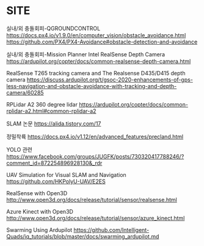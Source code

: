 # SITE
실내/외 충돌회피-QGROUNDCONTROL
https://docs.px4.io/v1.9.0/en/computer_vision/obstacle_avoidance.html
https://github.com/PX4/PX4-Avoidance#obstacle-detection-and-avoidance


실내/외 충돌회피-Mission Planner
Intel RealSense Depth Camera
https://ardupilot.org/copter/docs/common-realsense-depth-camera.html

RealSense T265 tracking camera and The Realsense D435/D415 depth camera 
https://discuss.ardupilot.org/t/gsoc-2020-enhancements-of-gps-less-navigation-and-obstacle-avoidance-with-tracking-and-depth-camera/60285

RPLidar A2 360 degree lidar
https://ardupilot.org/copter/docs/common-rplidar-a2.html#common-rplidar-a2

SLAM 논문
https://alida.tistory.com/17

정밀착륙
https://docs.px4.io/v1.12/en/advanced_features/precland.html

YOLO 관련
https://www.facebook.com/groups/JUGFK/posts/730320417788246/?comment_id=872254896928130&_rdr

UAV Simulation for Visual SLAM and Navigation
https://github.com/HKPolyU-UAV/E2ES

RealSense with Open3D
http://www.open3d.org/docs/release/tutorial/sensor/realsense.html

Azure Kinect with Open3D
http://www.open3d.org/docs/release/tutorial/sensor/azure_kinect.html

Swarming Using Ardupilot
https://github.com/Intelligent-Quads/iq_tutorials/blob/master/docs/swarming_ardupilot.md
